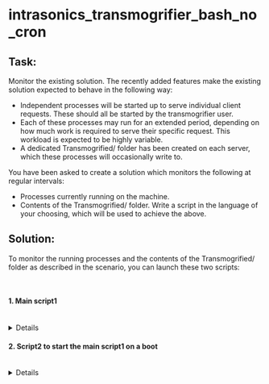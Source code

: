 # intrasonics_transmogrifier_bash_no_cron

## Task:<br>
Monitor the existing solution. The recently added features make the existing solution expected to behave in the following way: 
-  Independent processes will be started up to serve individual client requests. These should all be started by the transmogrifier user. 
-  Each of these processes may run for an extended period, depending on how much work is required to serve their specific request. This workload is expected to be highly variable. 
-  A dedicated Transmogrified/ folder has been created on each server, which these processes will occasionally write to. 

You have been asked to create a solution which monitors the following at regular intervals:<br>
-  Processes currently running on the machine. 
-  Contents of the Transmogrified/ folder. 
Write a script in the language of your choosing, which will be used to achieve the above. 


## Solution:

To monitor the running processes and the contents of the Transmogrified/ folder as described in the scenario, you can launch these two scripts:

<br>

#### 1. Main script1

<br>

<details markdown=1><summary markdown="span">Details</summary>

``` sh
#!/bin/bash

# Write script to monitor processes and folder contents
cat > /usr/local/bin/transmogrifier-monitor.sh << EOF

#!/bin/bash
while true; do
  ps -ef | grep -v grep | grep transmogrifier >> /var/log/transmogrifier/access.log
  ls -l /path/to/Transmogrified/ >> /var/log/transmogrifier/access.log
  sleep 60
done
EOF

chmod +x /usr/local/bin/transmogrifier-monitor.sh
```
</details>

#### 2. Script2 to start the main script1 on a boot

<br>

<details markdown=1><summary markdown="span">Details</summary>

```
#!/bin/bash

# Start script on boot

# Create the systemd service file
cat > /etc/systemd/system/transmogrifier-monitor.service << EOF
[Unit]
Description=Transmogrifier Monitor

[Service]
ExecStart=/usr/local/bin/transmogrifier-monitor.sh
Restart=always
User=transmogrifier

[Install]
WantedBy=multi-user.target
EOF

# Reload systemd to pick up the new service file
systemctl daemon-reload

# Enable the service to start on boot
systemctl enable transmogrifier-monitor.service

# Start the service immediately
systemctl start transmogrifier-monitor.service

```
</details>
